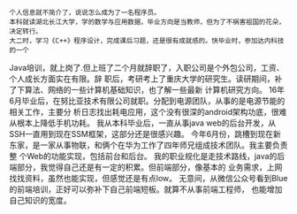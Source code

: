     个人信息就不简介了，说说怎么成为了一名程序员。
    本科就读湖北长江大学，学的数学与应用数据，毕业方向是当教师，但为了不祸害祖国的花朵，决定转行。
    大二时，学习《C++》程序设计，完成课后习题，还是很有成就感的。快毕业时，参加达内科技的一个
Java培训，就上岗了.但上班了二个月就辞职了，入职公司是个外包公司，工资、个人成长方面实在有限。辞
职后，考研考上了重庆大学的研究生。读研期间，补了下算法、网络的一些计算机基础知识，也了解一些最新
计算机研究方向。
    16年6月毕业后，在努比亚技术有限公司就职。分配到电源团队，从事的是电源节能的相关工作，主要分
析日志找出耗电应用，这个没有很深的android架构功底，很难从根本上降低手机功耗。
    我从本科毕业后，一直从事java web的后台开发，从SSH一直用到现在SSM框架，这部分还是很感兴趣。
今年6月份，跳槽到现在新东家，是一家从事物联，和俩个在华为工作了四年师兄组成技术团队。我主要负责整
个Web的功能实现，包括前台和后台。
    我的职业规化是走技术路线，java的后端部分，我觉得自己还是有一定的积累。但前端部分，像基本的
业务需求，上网找找资料，虽然也能实现，但感觉还是有点low。
    无意间，从微信公众号看到Blue的前端培训，正好可以弥补下自己前端短板。就算不从事前端工程师，
也能增加自己知识的宽度。
    
